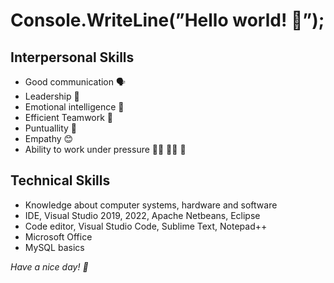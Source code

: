 # Console.WriteLine(”Hello world! 🖖”);
 
 
## Interpersonal Skills

- Good communication 🗣️
- Leadership 💪
- Emotional intelligence 🤗
- Efficient Teamwork 👥
- Puntuallity 🎯
- Empathy 😊
- Ability to work under pressure 👨‍💻 🏃‍♂️ 🏁

## Technical Skills

- Knowledge about computer systems, hardware and software
- IDE, Visual Studio 2019, 2022, Apache Netbeans, Eclipse
- Code editor, Visual Studio Code, Sublime Text, Notepad++
- Microsoft Office
- MySQL basics

*Have a nice day! 🌇*

